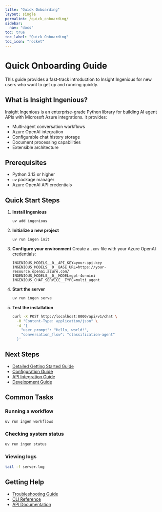 ```yaml
---
title: "Quick Onboarding"
layout: single
permalink: /quick_onboarding/
sidebar:
  nav: "docs"
toc: true
toc_label: "Quick Onboarding"
toc_icon: "rocket"
---
```


# Quick Onboarding Guide

This guide provides a fast-track introduction to Insight Ingenious for new users who want to get up and running quickly.

## What is Insight Ingenious?

Insight Ingenious is an enterprise-grade Python library for building AI agent APIs with Microsoft Azure integrations. It provides:

- Multi-agent conversation workflows
- Azure OpenAI integration
- Configurable chat history storage
- Document processing capabilities
- Extensible architecture

## Prerequisites

- Python 3.13 or higher
- `uv` package manager
- Azure OpenAI API credentials

## Quick Start Steps

1. **Install Ingenious**
   ```bash
   uv add ingenious
   ```

2. **Initialize a new project**
   ```bash
   uv run ingen init
   ```

3. **Configure your environment**
   Create a `.env` file with your Azure OpenAI credentials:
   ```env
   INGENIOUS_MODELS__0__API_KEY=your-api-key
   INGENIOUS_MODELS__0__BASE_URL=https://your-resource.openai.azure.com/
   INGENIOUS_MODELS__0__MODEL=gpt-4o-mini
   INGENIOUS_CHAT_SERVICE__TYPE=multi_agent
   ```

4. **Start the server**
   ```bash
   uv run ingen serve
   ```

5. **Test the installation**
   ```bash
   curl -X POST http://localhost:8000/api/v1/chat \
     -H "Content-Type: application/json" \
     -d '{
       "user_prompt": "Hello, world!",
       "conversation_flow": "classification-agent"
     }'
   ```

## Next Steps

- [Detailed Getting Started Guide](../getting-started/)
- [Configuration Guide](../getting-started/configuration/)
- [API Integration Guide](../guides/api-integration/)
- [Development Guide](../development/)

## Common Tasks

### Running a workflow
```bash
uv run ingen workflows
```

### Checking system status
```bash
uv run ingen status
```

### Viewing logs
```bash
tail -f server.log
```

## Getting Help

- [Troubleshooting Guide](../troubleshooting/)
- [CLI Reference](../CLI_REFERENCE/)
- [API Documentation](../api/)
